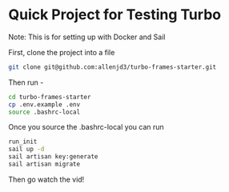 # Quick Project for Testing Turbo

Note: This is for setting up with Docker and Sail

First, clone the project into a file

```bash
git clone git@github.com:allenjd3/turbo-frames-starter.git
```

Then run -

```bash
cd turbo-frames-starter
cp .env.example .env
source .bashrc-local
```
Once you source the .bashrc-local you can run 

```bash
run_init
sail up -d
sail artisan key:generate
sail artisan migrate
```

Then go watch the vid!

